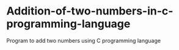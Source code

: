 # Addition-of-two-numbers-in-c-programming-language
Program to add two numbers using C programming language
